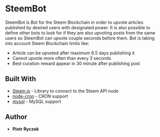 # SteemBot

SteemBot is Bot for the Steem Blockchain in order to upvote articles published by desired users with designated power. It is also possible to define other bots to look for if they are also upvoting posts from the same users so SteemBot can upvote couple seconds before them. Bot is taking into account Steem Blockchain limits like:
* Article can be upvoted after maximum 6.5 days publishing it
* Cannot upvote more often than every 3 seconds
* Best curation reward appear in 30 minute after publishing post

## Built With

* [Steem.js](https://github.com/steemit/steem-js/) - Library to connect to the Steem API node
* [node-cron](https://github.com/kelektiv/node-cron/) - CRON support
* [mysql](https://github.com/mysqljs/mysql/) - MySQL support

## Author

* **Piotr Ryczek**